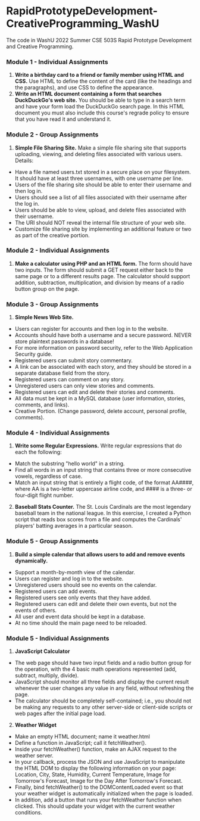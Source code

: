 # RapidPrototypeDevelopment-CreativeProgramming_WashU
The code in WashU 2022 Summer CSE 503S Rapid Prototype Development and Creative Programming.
### Module 1 - Individual Assignments
1. **Write a birthday card to a friend or family member using HTML and CSS.** Use HTML to define the content of the card (like the headings and the paragraphs), and use CSS to define the appearance. 
2. **Write an HTML document containing a form that searches DuckDuckGo's web site.** You should be able to type in a search term and have your form load the DuckDuckGo search page. In this HTML document you must also include this course's regrade policy to ensure that you have read it and understand it. 
### Module 2 - Group Assignments
1. **Simple File Sharing Site.** Make a simple file sharing site that supports uploading, viewing, and deleting files associated with various users. Details:
- Have a file named users.txt stored in a secure place on your filesystem. It should have at least three usernames, with one username per line.
- Users of the file sharing site should be able to enter their username and then log in.
- Users should see a list of all files associated with their username after the log in.
- Users should be able to view, upload, and delete files associated with their username.
- The URI should NOT reveal the internal file structure of your web site.
- Customize file sharing site by implementing an additional feature or two as part of the creative portion.
### Module 2 - Individual Assignments
1. **Make a calculator using PHP and an HTML form.** The form should have two inputs. The form should submit a GET request either back to the same page or to a different results page. The calculator should support addition, subtraction, multiplication, and division by means of a radio button group on the page.
### Module 3 - Group Assignments
1. **Simple News Web Site.**
- Users can register for accounts and then log in to the website.
- Accounts should have both a username and a secure password. NEVER store plaintext passwords in a database!
- For more information on password security, refer to the Web Application Security guide.
- Registered users can submit story commentary.
- A link can be associated with each story, and they should be stored in a separate database field from the story.
- Registered users can comment on any story.
- Unregistered users can only view stories and comments.
- Registered users can edit and delete their stories and comments.
- All data must be kept in a MySQL database (user information, stories, comments, and links).
- Creative Portion. (Change password, delete account, personal profile, comments).
### Module 4 - Individual Assignments
1. **Write some Regular Expressions.** Write regular expressions that do each the following:
- Match the substring "hello world" in a string.
- Find all words in an input string that contains three or more consecutive vowels, regardless of case.
- Match an input string that is entirely a flight code, of the format AA####, where AA is a two-letter uppercase airline code, and #### is a three- or four-digit flight number.
2. **Baseball Stats Counter.** The St. Louis Cardinals are the most legendary baseball team in the national league. In this exercise, I created a Python script that reads box scores from a file and computes the Cardinals' players' batting averages in a particular season.
### Module 5 - Group Assignments
1. **Build a simple calendar that allows users to add and remove events dynamically.** 
- Support a month-by-month view of the calendar.
- Users can register and log in to the website.
- Unregistered users should see no events on the calendar.
- Registered users can add events.
- Registered users see only events that they have added.
- Registered users can edit and delete their own events, but not the events of others.
- All user and event data should be kept in a database.
- At no time should the main page need to be reloaded.
### Module 5 - Individual Assignments
1. **JavaScript Calculator**
- The web page should have two input fields and a radio button group for the operation, with the 4 basic math operations represented (add, subtract, multiply, divide).
- JavaScript should monitor all three fields and display the current result whenever the user changes any value in any field, without refreshing the page.
- The calculator should be completely self-contained; i.e., you should not be making any requests to any other server-side or client-side scripts or web pages after the initial page load.
2. **Weather Widget**
- Make an empty HTML document; name it weather.html
- Define a function in JavaScript; call it fetchWeather().
- Inside your fetchWeather() function, make an AJAX request to the weather server.
- In your callback, process the JSON and use JavaScript to manipulate the HTML DOM to display the following information on your page: Location, City, State, Humidity, Current Temperature, Image for Tomorrow's Forecast, Image for the Day After Tomorrow's Forecast.
- Finally, bind fetchWeather() to the DOMContentLoaded event so that your weather widget is automatically initialized when the page is loaded.
- In addition, add a button that runs your fetchWeather function when clicked. This should update your widget with the current weather conditions.

